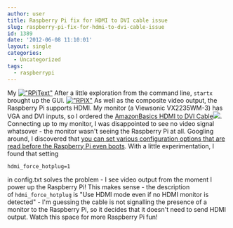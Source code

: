 ```yaml
---
author: user
title: Raspberry Pi fix for HDMI to DVI cable issue
slug: raspberry-pi-fix-for-hdmi-to-dvi-cable-issue
id: 1389
date: '2012-06-08 11:10:01'
layout: single
categories:
  - Uncategorized
tags:
  - raspberrypi
---
```


My [!["RPiText"](http://blog.superpat.com/wp-content/uploads/2012/06/RPiText-300x225.jpg "Raspberry Pi in text mode")](http://blog.superpat.com/wp-content/uploads/2012/06/RPiText.jpg) After a little exploration from the command line, `startx` brought up the GUI. [!["RPiX"](http://blog.superpat.com/wp-content/uploads/2012/06/RPiX-300x225.jpg "Raspberry Pi running X")](http://blog.superpat.com/wp-content/uploads/2012/06/RPiX.jpg) As well as the composite video output, the Raspberry Pi supports HDMI. My monitor (a Viewsonic VX2235WM-3) has VGA and DVI inputs, so I ordered the [AmazonBasics HDMI to DVI Cable](http://www.amazon.com/gp/product/B001TH7T2U/ref=as_li_ss_tl?ie=UTF8&tag=superpatterns-20&linkCode=as2&camp=1789&creative=390957&creativeASIN=B001TH7T2U)![](http://www.assoc-amazon.com/e/ir?t=superpatterns-20&l=as2&o=1&a=B001TH7T2U). Connecting up to my monitor, I was disappointed to see no video signal whatsover - the monitor wasn't seeing the Raspberry Pi at all. Googling around, I discovered that [you can set various configuration options that are read before the Raspberry Pi even boots](http://elinux.org/RPi_config.txt). With a little experimentation, I found that setting

```
hdmi_force_hotplug=1
```

in config.txt solves the problem - I see video output from the moment I power up the Raspberry Pi! This makes sense - the description of `hdmi_force_hotplug` is "Use HDMI mode even if no HDMI monitor is detected" - I'm guessing the cable is not signalling the presence of a monitor to the Raspberry Pi, so it decides that it doesn't need to send HDMI output. Watch this space for more Raspberry Pi fun!